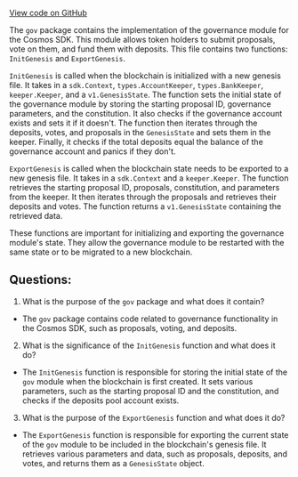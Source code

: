 [View code on GitHub](https://github.com/cosmos/cosmos-sdk/blob/main/x/gov/genesis.go)

The `gov` package contains the implementation of the governance module for the Cosmos SDK. This module allows token holders to submit proposals, vote on them, and fund them with deposits. This file contains two functions: `InitGenesis` and `ExportGenesis`.

`InitGenesis` is called when the blockchain is initialized with a new genesis file. It takes in a `sdk.Context`, `types.AccountKeeper`, `types.BankKeeper`, `keeper.Keeper`, and a `v1.GenesisState`. The function sets the initial state of the governance module by storing the starting proposal ID, governance parameters, and the constitution. It also checks if the governance account exists and sets it if it doesn't. The function then iterates through the deposits, votes, and proposals in the `GenesisState` and sets them in the keeper. Finally, it checks if the total deposits equal the balance of the governance account and panics if they don't.

`ExportGenesis` is called when the blockchain state needs to be exported to a new genesis file. It takes in a `sdk.Context` and a `keeper.Keeper`. The function retrieves the starting proposal ID, proposals, constitution, and parameters from the keeper. It then iterates through the proposals and retrieves their deposits and votes. The function returns a `v1.GenesisState` containing the retrieved data.

These functions are important for initializing and exporting the governance module's state. They allow the governance module to be restarted with the same state or to be migrated to a new blockchain.
## Questions: 
 1. What is the purpose of the `gov` package and what does it contain?
- The `gov` package contains code related to governance functionality in the Cosmos SDK, such as proposals, voting, and deposits.
2. What is the significance of the `InitGenesis` function and what does it do?
- The `InitGenesis` function is responsible for storing the initial state of the `gov` module when the blockchain is first created. It sets various parameters, such as the starting proposal ID and the constitution, and checks if the deposits pool account exists.
3. What is the purpose of the `ExportGenesis` function and what does it do?
- The `ExportGenesis` function is responsible for exporting the current state of the `gov` module to be included in the blockchain's genesis file. It retrieves various parameters and data, such as proposals, deposits, and votes, and returns them as a `GenesisState` object.